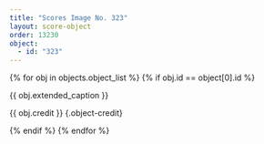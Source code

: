 ```yaml
---
title: "Scores Image No. 323"
layout: score-object
order: 13230
object:
  - id: "323"
---
```


{% for obj in objects.object_list %}
{% if obj.id == object[0].id %}

{{ obj.extended_caption }}

{{ obj.credit }} {.object-credit}

{% endif %}
{% endfor %}

